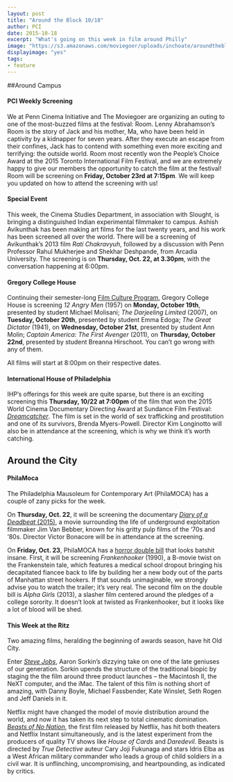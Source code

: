```yaml
---
layout: post
title: "Around the Block 10/18"
author: PCI
date: 2015-10-18
excerpt: "What's going on this week in film around Philly"
image: "https://s3.amazonaws.com/moviegoer/uploads/inchoate/aroundtheblock.jpg"
displayimage: "yes"
tags: 
- feature
---
```

##Around Campus

#### **PCI Weekly Screening**
We at Penn Cinema Initiative and The Moviegoer are organizing an outing to one of the most-buzzed films at the festival: Room. Lenny Abrahamson’s Room is the story of Jack and his mother, Ma, who have been held in captivity by a kidnapper for seven years. After they execute an escape from their confines, Jack has to contend with something even more exciting and terrifying: the outside world. Room most recently won the People’s Choice Award at the 2015 Toronto International Film Festival, and we are extremely happy to give our members the opportunity to catch the film at the festival! Room will be screening on **Friday, October 23rd at 7:15pm**. We will keep you updated on how to attend the screening with us!


#### **Special Event**
This week, the Cinema Studies Department, in association with Slought, is bringing a distinguished Indian experimental filmmaker to campus. Ashish Avikunthak has been making art films for the last twenty years, and his work has been screened all over the world. There will be a screening of Avikunthak’s 2013 film *Rati Chakravyuh*, followed by a discussion with Penn Professor Rahul Mukherjee and Shekhar Deshpande, from Arcadia University. The screening is on **Thursday, Oct. 22, at 3.30pm**, with the conversation happening at 6:00pm. 


#### **Gregory College House**
Continuing their semester-long [Film Culture Program](http://gregory.house.upenn.edu/film_culture), Gregory College House is screening *12 Angry Men* (1957) on **Monday, October 19th**, presented by student Michael Molisani; *The Darjeeling Limited* (2007), on **Tuesday, October 20th**, presented by student Emma Edoga; *The Great Dictator* (1941), on **Wednesday, October 21st**, presented by student Ann Molin; *Captain America: The First Avenger* (2011), on **Thursday, October 22nd**, presented by student Breanna Hirschoot. You can’t go wrong with any of them.

All films will start at 8:00pm on their respective dates.


#### **International House of Philadelphia**

IHP’s offerings for this week are quite sparse, but there is an exciting screening this **Thursday, 10/22 at 7:00pm** of the film that won the 2015 World Cinema Documentary Directing Award at Sundance Film Festival: [*Dreamcatcher*](http://ihousephilly.org/calendar/dreamcatcher). The film is set in the world of sex trafficking and prostitution and one of its survivors, Brenda Myers-Powell. Director Kim Longinotto will also be in attendance at the screening, which is why we think it’s worth catching. 


## Around the City

#### **PhilaMoca**
The Philadelphia Mausoleum for Contemporary Art (PhilaMOCA) has a couple of zany picks for the week. 

On **Thursday, Oct. 22**, it will be screening the documentary [*Diary of a Deadbeat* (2015)](http://diaryofadeadbeat.brownpapertickets.com), a movie surrounding the life of underground exploitation filmmaker Jim Van Bebber, known for his gritty pulp films of the ‘70s and ‘80s. Director Victor Bonacore will be in attendance at the screening.

On **Friday, Oct. 23**, PhilaMOCA has a [horror double bill](https://www.facebook.com/events/1479762435662838/) that looks batshit insane. First, it will be screening *Frankenhooker* (1990), a B-movie twist on the Frankenstein tale, which features a medical school dropout bringing his decapitated fiancee back to life by building her a new body out of the parts of Manhattan street hookers. If that sounds unimaginable, we strongly advise you to watch the trailer; it’s very real. The second film on the double bill is *Alpha Girls* (2013), a slasher film centered around the pledges of a college sorority. It doesn’t look at twisted as Frankenhooker, but it looks like a lot of blood will be shed. 

#### **This Week at the Ritz**

Two amazing films, heralding the beginning of awards season, have hit Old City. 

Enter [*Steve Jobs*](http://www.landmarktheatres.com/philadelphia/ritz-five/film-info/steve-jobs), Aaron Sorkin’s dizzying take on one of the late geniuses of our generation. Sorkin upends the structure of the traditional biopic by staging the the film around three product launches – the Macintosh II, the NeXT computer, and the iMac. The talent of this film is nothing short of amazing, with Danny Boyle, Michael Fassbender, Kate Winslet, Seth Rogen and Jeff Daniels in it. 

Netflix might have changed the model of movie distribution around the world, and now it has taken its next step to total cinematic domination. [*Beasts of No Nation*](http://www.landmarktheatres.com/philadelphia/ritz-five/film-info/beasts-of-no-nation), the first film released by Netflix, has hit both theaters and Netflix Instant simultaneously, and is the latest experiment from the producers of quality TV shows like *House of Cards* and *Daredevil*. Beasts is directed by *True Detective* auteur Cary Joji Fukunaga and stars Idris Elba as a West African military commander who leads a group of child soldiers in a civil war. It is unflinching, uncompromising, and heartpounding, as indicated by critics. 



